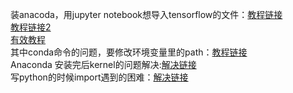 装anacoda，用jupyter notebook想导入tensorflow的文件：[教程链接](https://blog.csdn.net/qq_29762941/article/details/87017620)   
                                      [教程链接2](https://blog.csdn.net/hutianyou123/article/details/78845584)     
                                      [有效教程](https://blog.csdn.net/xue_wenyuan/article/details/51545845)       
其中conda命令的问题，要修改环境变量里的path：[教程链接](https://jingyan.baidu.com/article/47a29f24610740c0142399ea.html)     
Anaconda 安装完后kernel的问题解决:[解决链接](https://stackoverflow.com/questions/57744503/how-to-fix-anaconda-jupyter-notebook-kernel-error)    
写python的时候import遇到的困难：[解决链接](https://stackoverflow.com/questions/50313441/modulenotfounderror-no-module-named-tensorflow-examples)

